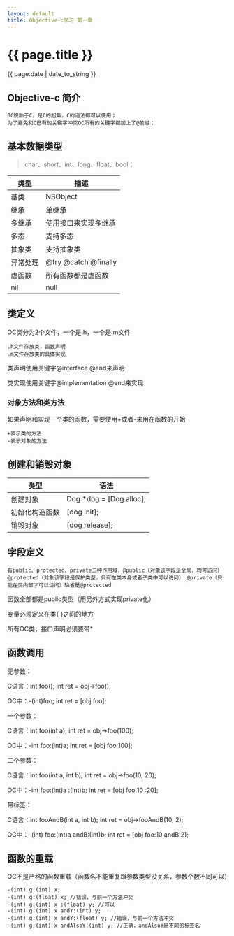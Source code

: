 ```yaml
---
layout: default
title: Objective-c学习 第一章
---
```

# {{ page.title }}
{{ page.date | date_to_string }}

## Objective-c 简介

    OC脱胎于C，是C的超集，C的语法都可以使用；
    为了避免和C已有的关键字冲突OC所有的关键字都加上了@前缀；

## 基本数据类型

>char、short、int、long、float、bool；

类型 | 描述
------|------
基类 | NSObject
继承 | 单继承
多继承 | 使用接口来实现多继承
多态 | 支持多态
抽象类 | 支持抽象类
异常处理 | @try @catch @finally
虚函数 | 所有函数都是虚函数
nil | null

## 类定义

OC类分为2个文件，一个是.h，一个是.m文件

    .h文件存放类，函数声明
    .m文件存放类的具体实现

类声明使用关键字@interface @end来声明

类实现使用关键字@implementation @end来实现

### 对象方法和类方法

如果声明和实现一个类的函数，需要使用+或者-来用在函数的开始

    +表示类的方法
    -表示对象的方法

## 创建和销毁对象

类型 | 语法
-----|-----
创建对象 | Dog *dog = [Dog alloc];
初始化构造函数 | [dog init];
销毁对象 | [dog release];

## 字段定义

    有public、protected、private三种作用域，@public（对象该字段是全局，均可访问） @protected（对象该字段是保护类型，只有在类本身或者子类中可以访问） @private（只能在类内部才可以访问）缺省是@protected

函数全部都是public类型（用另外方式实现private化）

变量必须定义在类{ }之间的地方

所有OC类，接口声明必须要带*

## 函数调用

无参数：

C语言：int foo(); int ret = obj->foo();

OC中：-(int)foo; int ret = [obj foo];

一个参数：

C语言：int foo(int a); int ret = obj->foo(100);

OC中：-int foo:(int)a; int ret = [obj foo:100];

二个参数：

C语言：int foo(int a, int b);  int ret = obj->foo(10, 20);

OC中：-int foo:(int)a :(int)b; int ret = [obj foo:10 :20];

带标签：

C语言：int fooAndB(int a, int b); int ret = obj->fooAndB(10, 2);

OC中：-(int) foo:(int)a andB:(int)b;  int ret = [obj foo:10 andB:2]; 

## 函数的重载

OC不是严格的函数重载（函数名不能重复跟参数类型没关系，参数个数不同可以）

    -(int) g:(int) x;
    -(int) g:(float) x; //错误，与前一个方法冲突
    -(int) g:(int) x :(float) y; //可以
    -(int) g:(int) x andY:(int) y;
    -(int) g:(int) x andY:(float) y; //错误，与前一个方法冲突
    -(int) g:(int) x andAlsoY:(int) y; //正确，andAlsoY是不同的标签名

